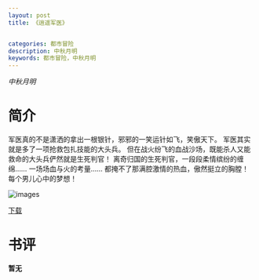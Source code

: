 ```yaml
---
layout: post
title: 《逍遥军医》


categories: 都市冒险
description: 中秋月明
keywords: 都市冒险，中秋月明
---
```


*中秋月明*

# 简介

军医真的不是潇洒的拿出一根银针，邪邪的一笑运针如飞，笑傲天下。 军医其实就是多了一项抢救包扎技能的大头兵。 但在战火纷飞的血战沙场，既能杀人又能救命的大头兵俨然就是生死判官！ 离奇归国的生死判官，一段段柔情缤纷的缠绵…… 一场场血与火的考量…… 都掩不了那满腔激情的热血，傲然挺立的胸膛！每个男儿心中的梦想！

![images](http://tva4.sinaimg.cn/large/008dGP0Fgy1gu35dsdx93j305006ojre.jpg)

[下载](https://link.jscdn.cn/1drv/aHR0cHM6Ly8xZHJ2Lm1zL3QvcyFBaGU2R2dNWmVFb2poVGJIc05ENkJnSUZaUkFPP2U9QklLMWZB.txt)

# 书评
**暂无**